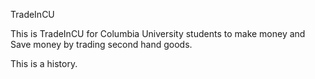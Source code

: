 TradeInCU

This is TradeInCU for Columbia University students to make money and Save money by trading second hand goods.

This is a history.